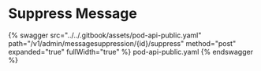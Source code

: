 # Suppress Message

{% swagger src="../../.gitbook/assets/pod-api-public.yaml" path="/v1/admin/messagesuppression/{id}/suppress" method="post" expanded="true" fullWidth="true" %} pod-api-public.yaml {% endswagger %}
